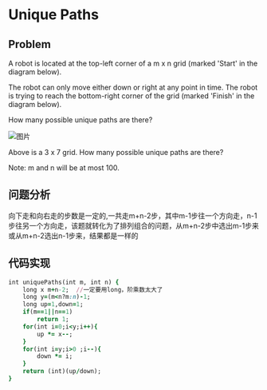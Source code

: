 # Unique Paths
## Problem
A robot is located at the top-left corner of a m x n grid (marked 'Start' in the diagram below).

The robot can only move either down or right at any point in time. The robot is trying to reach the bottom-right corner of the grid (marked 'Finish' in the diagram below).

How many possible unique paths are there?

![图片](https://leetcode.com/static/images/problemset/robot_maze.png)

Above is a 3 x 7 grid. How many possible unique paths are there?

Note: m and n will be at most 100.
## 问题分析
向下走和向右走的步数是一定的,一共走m+n-2步，其中m-1步往一个方向走，n-1步往另一个方向走，该题就转化为了排列组合的问题，从m+n-2步中选出m-1步来或从m+n-2选出n-1步来，结果都是一样的
## 代码实现
```ruby
int uniquePaths(int m, int n) {
    long x m+n-2;  //一定要用long，阶乘数太大了
    long y=(m<n?m:n)-1;
    long up=1,down=1;   
    if(m==1||n==1) 
        return 1;
    for(int i=0;i<y;i++){
        up *= x--;
    }
    for(int i=y;i>0 ;i--){
        down *= i;
    }
    return (int)(up/down);
}
```
